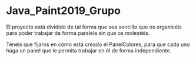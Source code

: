 # Java_Paint2019_Grupo

El proyecto está dividido de tal forma que sea sencillo que os organicéis para poder trabajar de forma paralela sin que os molestéis.

Teneis que fijaros en cómo está creado el PanelColores, para que cada uno haga un panel que le permita trabajar en él de forma independiente.

